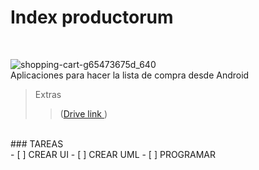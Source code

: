 # Index productorum  
<br />

![shopping-cart-g65473675d_640](https://user-images.githubusercontent.com/33204630/173901578-0cc418dd-eb6d-4a4b-96eb-cfa30a012172.png)<br />
 Aplicaciones para hacer la lista de compra desde Android 

>Extras
>>([Drive link ](https://docs.google.com/document/d/1r5ElcFDWT98yS-NT08viIMSQooUFfycH5JtQUsLnOFA/edit))

<br /> 
### TAREAS
<br /> 
- [ ] CREAR UI
- [ ] CREAR UML
- [ ] PROGRAMAR
